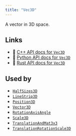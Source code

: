 ```yaml
---
title: "Vec3D"
---
```


A vector in 3D space.


## Links
 * 🌊 [C++ API docs for `Vec3D`](https://ref.rerun.io/docs/cpp/stable/structrerun_1_1datatypes_1_1Vec3D.html?speculative-link)
 * 🐍 [Python API docs for `Vec3D`](https://ref.rerun.io/docs/python/stable/common/datatypes#rerun.datatypes.Vec3D)
 * 🦀 [Rust API docs for `Vec3D`](https://docs.rs/rerun/latest/rerun/datatypes/struct.Vec3D.html)


## Used by

* [`HalfSizes3D`](../components/half_sizes3d.md)
* [`LineStrip3D`](../components/line_strip3d.md)
* [`Position3D`](../components/position3d.md)
* [`Vector3D`](../components/vector3d.md)
* [`RotationAxisAngle`](../datatypes/rotation_axis_angle.md)
* [`Scale3D`](../datatypes/scale3d.md)
* [`TranslationAndMat3x3`](../datatypes/translation_and_mat3x3.md)
* [`TranslationRotationScale3D`](../datatypes/translation_rotation_scale3d.md)
